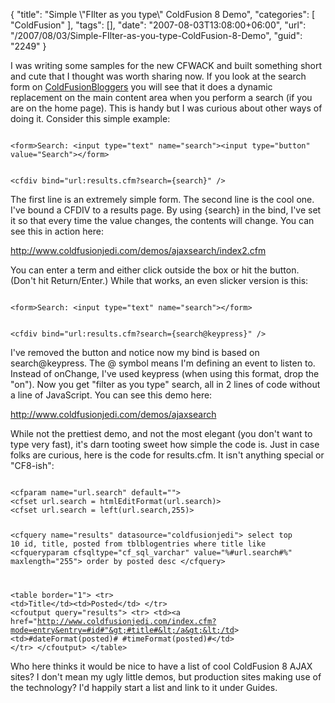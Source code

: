 {
	"title": "Simple \\\"FIlter as you type\\\" ColdFusion 8 Demo",
	"categories": [
		"ColdFusion"
	],
	"tags": [],
	"date": "2007-08-03T13:08:00+06:00",
	"url": "/2007/08/03/Simple-FIlter-as-you-type-ColdFusion-8-Demo",
	"guid": "2249"
}

I was writing some samples for the new CFWACK and built something short and cute that I thought was worth sharing now. If you look at the search form on <a href="http://www.coldfusionbloggers.org">ColdFusionBloggers</a> you will see that it does a dynamic replacement on the main content area when you perform a search (if you are on the home page). This is handy but I was curious about other ways of doing it. Consider this simple example:

<code>
&lt;form&gt;Search: &lt;input type="text" name="search"&gt;&lt;input type="button" value="Search"&gt;&lt;/form&gt;

&lt;cfdiv bind="url:results.cfm?search={search}" /&gt;
</code>

The first line is an extremely simple form. The second line is the cool one. I've bound a CFDIV to a results page. By using {search} in the bind, I've set it so that every time the value changes, the contents will change. You can see this in action here:

<a href="http://www.raymondcamden.com/demos/ajaxsearch/index2.cfm">http://www.coldfusionjedi.com/demos/ajaxsearch/index2.cfm</a>

You can enter a term and either click outside the box or hit the button. (Don't hit Return/Enter.) While that works, an even slicker version is this:

<code>
&lt;form&gt;Search: &lt;input type="text" name="search"&gt;&lt;/form&gt;

&lt;cfdiv bind="url:results.cfm?search={search@keypress}" /&gt;
</code>

I've removed the button and notice now my bind is based on search@keypress. The @ symbol means I'm defining an event to listen to. Instead of onChange, I've used keypress (when using this format, drop the "on"). Now you get "filter as you type" search, all in 2 lines of code without a line of JavaScript. You can see this demo here:

<a href="http://www.coldfusionjedi.com/demos/ajaxsearch/">http://www.coldfusionjedi.com/demos/ajaxsearch</a>

While not the prettiest demo, and not the most elegant (you don't want to type very fast), it's darn tooting sweet how simple the code is. Just in case folks are curious, here is the code for results.cfm. It isn't anything special or "CF8-ish":

<code>
&lt;cfparam name="url.search" default=""&gt;
&lt;cfset url.search = htmlEditFormat(url.search)&gt;
&lt;cfset url.search = left(url.search,255)&gt;

&lt;cfquery name="results" datasource="coldfusionjedi"&gt;
select	top 10 id, title, posted
from	tblblogentries
where	title like &lt;cfqueryparam cfsqltype="cf_sql_varchar" value="%#url.search#%" maxlength="255"&gt;
order by posted desc
&lt;/cfquery&gt;
		  
&lt;table border="1"&gt;
	&lt;tr&gt;
		&lt;td&gt;Title&lt;/td&gt;&lt;td&gt;Posted&lt;/td&gt;
	&lt;/tr&gt;
	&lt;cfoutput query="results"&gt;
	&lt;tr&gt;
		&lt;td&gt;&lt;a href="http://www.coldfusionjedi.com/index.cfm?mode=entry&entry=#id#"&gt;#title#&lt;/a&gt;&lt;/td&gt;
		&lt;td&gt;#dateFormat(posted)# #timeFormat(posted)#&lt;/td&gt;
	&lt;/tr&gt;
	&lt;/cfoutput&gt;
&lt;/table&gt;
</code>

Who here thinks it would be nice to have a list of cool ColdFusion 8 AJAX sites? I don't mean my ugly little demos, but production sites making use of the technology? I'd happily start a list and link to it under Guides.